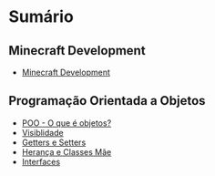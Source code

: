 # Sumário

## Minecraft Development

* <a href="https://github.com/ianguuima/Curso-JavaMinecraft-Avancado/tree/master/Minecraft-Development">Minecraft Development</a>

## Programação Orientada a Objetos

* <a href="https://github.com/ianguuima/Curso-JavaMinecraft-Avancado/tree/master/POO-01">POO - O que é objetos?</a>
* <a href="https://github.com/ianguuima/Curso-JavaMinecraft-Avancado/tree/master/POO-02">Visiblidade</a>
* <a href="https://github.com/ianguuima/Curso-JavaMinecraft-Avancado/tree/master/POO-03">Getters e Setters</a>
* <a href="https://github.com/ianguuima/Curso-JavaMinecraft-Avancado/tree/master/POO-03">Herança e Classes Mãe</a>
* <a href="https://github.com/ianguuima/Curso-JavaMinecraft-Avancado/tree/master/POO-03">Interfaces</a>

